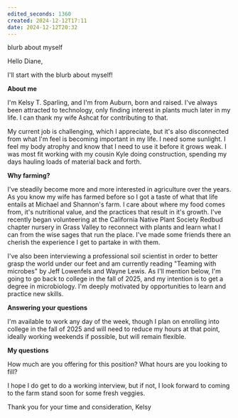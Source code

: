 ```yaml
---
edited_seconds: 1360
created: 2024-12-12T17:11
date: 2024-12-12T20:32
---
```


blurb about myself


Hello Diane,

I'll start with the blurb about myself! 

**About me**

I'm Kelsy T. Sparling, and I'm from Auburn, born and raised. I've always been attracted to technology, only finding interest in plants much later in my life. I can thank my wife Ashcat for contributing to that.

My current job is challenging, which I appreciate, but it's also disconnected from what I'm feel is becoming important in my life. I need some sunlight. I feel my body atrophy and know that I need to use it before it grows weak. I was most fit working with my cousin Kyle doing construction, spending my days hauling loads of material back and forth.

**Why farming?**

I've steadily become more and more interested in agriculture over the years. As you know my wife has farmed before so I got a taste of what that life entails at Michael and Shannon's farm. I care about where my food comes from, it's nutritional value, and the practices that result in it's growth. I've recently began volunteering at the California Native Plant Society Redbud chapter nursery in Grass Valley to reconnect with plants and learn what I can from the wise sages that run the place. I've made some friends there an cherish the experience I get to partake in with them.

I've also been interviewing a professional soil scientist in order to better grasp the world under our feet and am currently reading "Teaming with microbes" by Jeff Lowenfels and Wayne Lewis. As I'll mention below, I'm going to go back to college in the fall of 2025, and my intention is to get a degree in microbiology. I'm deeply motivated by opportunities to learn and practice new skills.

**Answering your questions**

I'm available to work any day of the week, though I plan on enrolling into college in the fall of 2025 and will need to reduce my hours at that point, ideally working weekends if possible, but will remain flexible.

**My questions**

How much are you offering for this position? What hours are you looking to fill?

I hope I do get to do a working interview, but if not, I look forward to coming to the farm stand soon for some fresh veggies.

Thank you for your time and consideration,
Kelsy